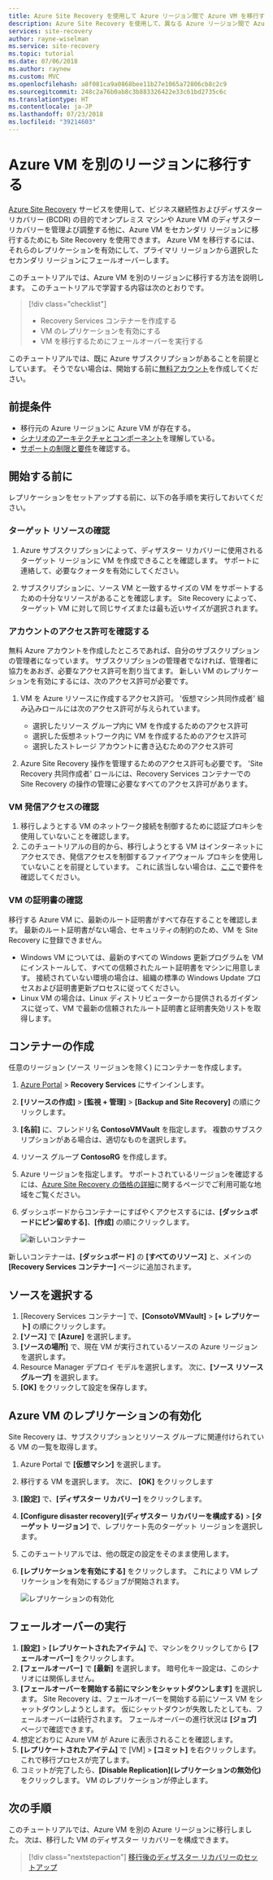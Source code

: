 ```yaml
---
title: Azure Site Recovery を使用して Azure リージョン間で Azure VM を移行する | Microsoft Docs
description: Azure Site Recovery を使用して、異なる Azure リージョン間で Azure IaaS VM を移行します。
services: site-recovery
author: rayne-wiselman
ms.service: site-recovery
ms.topic: tutorial
ms.date: 07/06/2018
ms.author: raynew
ms.custom: MVC
ms.openlocfilehash: a8f081ca9a0868bee11b27e1065a72806cb8c2c9
ms.sourcegitcommit: 248c2a76b0ab8c3b883326422e33c61bd2735c6c
ms.translationtype: HT
ms.contentlocale: ja-JP
ms.lasthandoff: 07/23/2018
ms.locfileid: "39214603"
---
```

# <a name="migrate-azure-vms-to-another-region"></a>Azure VM を別のリージョンに移行する

[Azure Site Recovery](site-recovery-overview.md) サービスを使用して、ビジネス継続性およびディザスター リカバリー (BCDR) の目的でオンプレミス マシンや Azure VM のディザスター リカバリーを管理よび調整する他に、Azure VM をセカンダリ リージョンに移行するためにも Site Recovery を使用できます。 Azure VM を移行するには、それらのレプリケーションを有効にして、プライマリ リージョンから選択したセカンダリ リージョンにフェールオーバーします。

このチュートリアルでは、Azure VM を別のリージョンに移行する方法を説明します。 このチュートリアルで学習する内容は次のとおりです。

> [!div class="checklist"]
> * Recovery Services コンテナーを作成する
> * VM のレプリケーションを有効にする
> * VM を移行するためにフェールオーバーを実行する

このチュートリアルでは、既に Azure サブスクリプションがあることを前提としています。 そうでない場合は、開始する前に[無料アカウント](https://azure.microsoft.com/pricing/free-trial/)を作成してください。





## <a name="prerequisites"></a>前提条件

- 移行元の Azure リージョンに Azure VM が存在する。
- [シナリオのアーキテクチャとコンポーネント](azure-to-azure-architecture.md)を理解している。
- [サポートの制限と要件](azure-to-azure-support-matrix.md)を確認する。



## <a name="before-you-start"></a>開始する前に

レプリケーションをセットアップする前に、以下の各手順を実行しておいてください。


### <a name="verify-target-resources"></a>ターゲット リソースの確認

1. Azure サブスクリプションによって、ディザスター リカバリーに使用されるターゲット リージョンに VM を作成できることを確認します。 サポートに連絡して、必要なクォータを有効にしてください。

2. サブスクリプションに、ソース VM と一致するサイズの VM をサポートするための十分なリソースがあることを確認します。 Site Recovery によって、ターゲット VM に対して同じサイズまたは最も近いサイズが選択されます。


### <a name="verify-account-permissions"></a>アカウントのアクセス許可を確認する

無料 Azure アカウントを作成したところであれば、自分のサブスクリプションの管理者になっています。 サブスクリプションの管理者でなければ、管理者に協力をあおぎ、必要なアクセス許可を割り当てます。 新しい VM のレプリケーションを有効にするには、次のアクセス許可が必要です。

1. VM を Azure リソースに作成するアクセス許可。 '仮想マシン共同作成者' 組み込みロールには次のアクセス許可が与えられています。
    - 選択したリソース グループ内に VM を作成するためのアクセス許可
    - 選択した仮想ネットワーク内に VM を作成するためのアクセス許可
    - 選択したストレージ アカウントに書き込むためのアクセス許可

2. Azure Site Recovery 操作を管理するためのアクセス許可も必要です。 'Site Recovery 共同作成者' ロールには、Recovery Services コンテナーでの Site Recovery の操作の管理に必要なすべてのアクセス許可があります。


### <a name="verify-vm-outbound-access"></a>VM 発信アクセスの確認

1. 移行しようとする VM のネットワーク接続を制御するために認証プロキシを使用していないことを確認します。 
2. このチュートリアルの目的から、移行しようとする VM はインターネットにアクセスでき、発信アクセスを制御するファイアウォール プロキシを使用していないことを前提としています。 これに該当しない場合は、[ここ](azure-to-azure-tutorial-enable-replication.md#configure-outbound-network-connectivity)で要件を確認してください。

### <a name="verify-vm-certificates"></a>VM の証明書の確認

移行する Azure VM に、最新のルート証明書がすべて存在することを確認します。 最新のルート証明書がない場合、セキュリティの制約のため、VM を Site Recovery に登録できません。

- Windows VM については、最新のすべての Windows 更新プログラムを VM にインストールして、すべての信頼されたルート証明書をマシンに用意します。 接続されていない環境の場合は、組織の標準の Windows Update プロセスおよび証明書更新プロセスに従ってください。
- Linux VM の場合は、Linux ディストリビューターから提供されるガイダンスに従って、VM で最新の信頼されたルート証明書と証明書失効リストを取得します。



## <a name="create-a-vault"></a>コンテナーの作成

任意のリージョン (ソース リージョンを除く) にコンテナーを作成します。

1. [Azure Portal](https://portal.azure.com) > **Recovery Services** にサインインします。
2. **[リソースの作成]** > **[監視 + 管理]** > **[Backup and Site Recovery]** の順にクリックします。
3. **[名前]** に、フレンドリ名 **ContosoVMVault** を指定します。 複数のサブスクリプションがある場合は、適切なものを選択します。
4. リソース グループ **ContosoRG** を作成します。
5. Azure リージョンを指定します。 サポートされているリージョンを確認するには、[Azure Site Recovery の価格の詳細](https://azure.microsoft.com/pricing/details/site-recovery/)に関するページでご利用可能な地域をご覧ください。
6. ダッシュボードからコンテナーにすばやくアクセスするには、**[ダッシュボードにピン留めする]**、**[作成]** の順にクリックします。

   ![新しいコンテナー](./media/tutorial-migrate-azure-to-azure/azure-to-azure-vault.png)

新しいコンテナーは、**[ダッシュボード]** の **[すべてのリソース]** と、メインの **[Recovery Services コンテナー]** ページに追加されます。






## <a name="select-the-source"></a>ソースを選択する

1. [Recovery Services コンテナー] で、**[ConsotoVMVault]** > **[+ レプリケート]** の順にクリックします。
2. **[ソース]** で **[Azure]** を選択します。
3. **[ソースの場所]** で、現在 VM が実行されているソースの Azure リージョンを選択します。
4. Resource Manager デプロイ モデルを選択します。 次に、**[ソース リソース グループ]** を選択します。
5. **[OK]** をクリックして設定を保存します。


## <a name="enable-replication-for-azure-vms"></a>Azure VM のレプリケーションの有効化

Site Recovery は、サブスクリプションとリソース グループに関連付けられている VM の一覧を取得します。


1. Azure Portal で **[仮想マシン]** を選択します。
2. 移行する VM を選択します。 次に、 **[OK]** をクリックします
3. **[設定]** で、**[ディザスター リカバリー]** をクリックします。
4. **[Configure disaster recovery]\(ディザスター リカバリーを構成する\)** > **[ターゲット リージョン]** で、レプリケート先のターゲット リージョンを選択します。
5. このチュートリアルでは、他の既定の設定をそのまま使用します。
6. **[レプリケーションを有効にする]** をクリックします。 これにより VM レプリケーションを有効にするジョブが開始されます。

    ![レプリケーションの有効化](media/tutorial-migrate-azure-to-azure/settings.png)

 

## <a name="run-a-failover"></a>フェールオーバーの実行

1. **[設定]** > **[レプリケートされたアイテム]** で、マシンをクリックしてから **[フェールオーバー]** をクリックします。
2. **[フェールオーバー]** で **[最新]** を選択します。 暗号化キー設定は、このシナリオには関係しません。
3. **[フェールオーバーを開始する前にマシンをシャットダウンします]** を選択します。 Site Recovery は、フェールオーバーを開始する前にソース VM をシャットダウンしようとします。 仮にシャットダウンが失敗したとしても、フェールオーバーは続行されます。 フェールオーバーの進行状況は **[ジョブ]** ページで確認できます。
4. 想定どおりに Azure VM が Azure に表示されることを確認します。
5. **[レプリケートされたアイテム]** で [VM] > **[コミット]** を右クリックします。 これで移行プロセスが完了します。
6. コミットが完了したら、**[Disable Replication]\(レプリケーションの無効化\)** をクリックします。  VM のレプリケーションが停止します。



## <a name="next-steps"></a>次の手順

このチュートリアルでは、Azure VM を別の Azure リージョンに移行しました。 次は、移行した VM のディザスター リカバリーを構成できます。

> [!div class="nextstepaction"]
> [移行後のディザスター リカバリーのセットアップ](azure-to-azure-quickstart.md)

